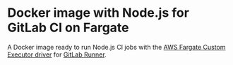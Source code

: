 # Docker image with Node.js for GitLab CI on Fargate

A Docker image ready to run Node.js CI jobs with the [AWS Fargate Custom
Executor driver](https://gitlab.com/gitlab-org/ci-cd/custom-executor-drivers/fargate)
for [GitLab Runner](https://docs.gitlab.com/runner).
